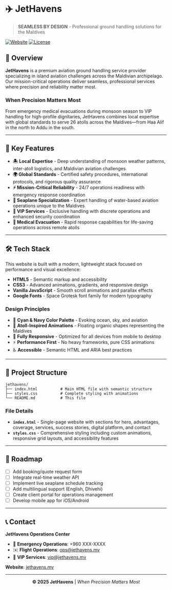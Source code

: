 # ✈️ JetHavens

> **SEAMLESS BY DESIGN** - Professional ground handling solutions for the Maldives

[![Website](https://img.shields.io/badge/Website-Live-00ffff?style=for-the-badge)](https://jethavens.mv)
[![License](https://img.shields.io/badge/License-MIT-00ffff?style=for-the-badge)](LICENSE)

## 🌟 Overview

**JetHavens** is a premium aviation ground handling service provider specializing in island aviation challenges across the Maldivian archipelago. Our mission-critical operations deliver seamless, professional services where precision and reliability matter most.

### When Precision Matters Most

From emergency medical evacuations during monsoon season to VIP handling for high-profile dignitaries, JetHavens combines local expertise with global standards to serve 26 atolls across the Maldives—from Haa Alif in the north to Addu in the south.

---

## 🎯 Key Features

- **🏝️ Local Expertise** - Deep understanding of monsoon weather patterns, inter-atoll logistics, and Maldivian aviation challenges
- **🌍 Global Standards** - Certified safety procedures, international protocols, and rigorous quality assurance
- **⚡ Mission-Critical Reliability** - 24/7 operations readiness with emergency response coordination
- **🚁 Seaplane Specialization** - Expert handling of water-based aviation operations unique to the Maldives
- **💎 VIP Services** - Exclusive handling with discrete operations and enhanced security coordination
- **🏥 Medical Evacuation** - Rapid response capabilities for life-saving operations across remote atolls

---

## 🛠️ Tech Stack

This website is built with a modern, lightweight stack focused on performance and visual excellence:

- **HTML5** - Semantic markup and accessibility
- **CSS3** - Advanced animations, gradients, and responsive design
- **Vanilla JavaScript** - Smooth scroll animations and parallax effects
- **Google Fonts** - Space Grotesk font family for modern typography

### Design Principles

- 🎨 **Cyan & Navy Color Palette** - Evoking ocean, sky, and aviation
- 🌊 **Atoll-Inspired Animations** - Floating organic shapes representing the Maldives
- 📱 **Fully Responsive** - Optimized for all devices from mobile to desktop
- ⚡ **Performance First** - No heavy frameworks, pure CSS animations
- ♿ **Accessible** - Semantic HTML and ARIA best practices

---

## 📂 Project Structure

```
jethavens/
├── index.html          # Main HTML file with semantic structure
├── styles.css          # Complete styling with animations
└── README.md           # This file
```

### File Details

- **`index.html`** - Single-page website with sections for hero, advantages, coverage, services, success stories, digital platform, and contact
- **`styles.css`** - Comprehensive styling including custom animations, responsive grid layouts, and accessibility features

---

## 🎯 Roadmap

- [ ] Add booking/quote request form
- [ ] Integrate real-time weather API
- [ ] Implement live seaplane schedule tracking
- [ ] Add multilingual support (English, Dhivehi)
- [ ] Create client portal for operations management
- [ ] Develop mobile app for iOS/Android

---

## 📞 Contact

**JetHavens Operations Center**

- 🚨 **Emergency Operations**: +960 XXX-XXXX
- ✉️ **Flight Operations**: ops@jethavens.mv
- 💎 **VIP Services**: vip@jethavens.mv

**Website**: [jethavens.mv](https://jethavens.mv)

---

<div align="center">

**©️ 2025 JetHavens** | _When Precision Matters Most_

</div>
